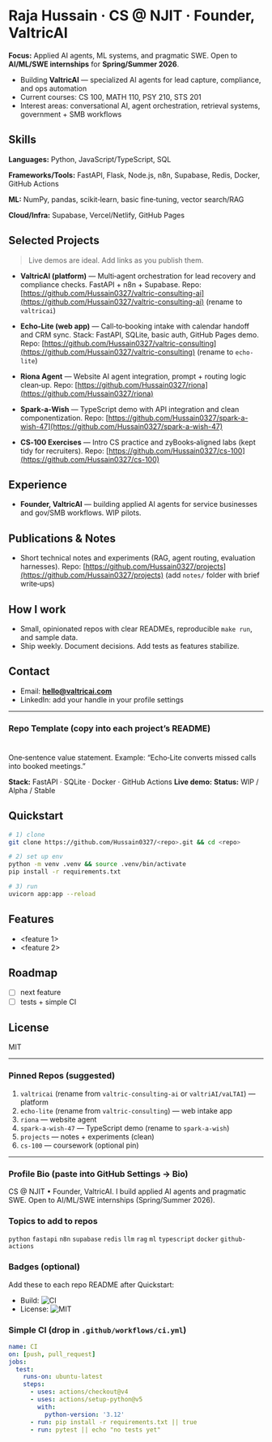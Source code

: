 # Raja Hussain · CS @ NJIT · Founder, ValtricAI

**Focus:** Applied AI agents, ML systems, and pragmatic SWE. Open to **AI/ML/SWE internships** for **Spring/Summer 2026**.

* Building **ValtricAI** — specialized AI agents for lead capture, compliance, and ops automation
* Current courses: CS 100, MATH 110, PSY 210, STS 201
* Interest areas: conversational AI, agent orchestration, retrieval systems, government + SMB workflows

## Skills

**Languages:** Python, JavaScript/TypeScript, SQL

**Frameworks/Tools:** FastAPI, Flask, Node.js, n8n, Supabase, Redis, Docker, GitHub Actions

**ML:** NumPy, pandas, scikit‑learn, basic fine‑tuning, vector search/RAG

**Cloud/Infra:** Supabase, Vercel/Netlify, GitHub Pages

## Selected Projects

> Live demos are ideal. Add links as you publish them.

* **ValtricAI (platform)** — Multi‑agent orchestration for lead recovery and compliance checks. FastAPI + n8n + Supabase.
  Repo: [https://github.com/Hussain0327/valtric-consulting-ai](https://github.com/Hussain0327/valtric-consulting-ai) (rename to `valtricai`)

* **Echo‑Lite (web app)** — Call‑to‑booking intake with calendar handoff and CRM sync.
  Stack: FastAPI, SQLite, basic auth, GitHub Pages demo.
  Repo: [https://github.com/Hussain0327/valtric-consulting](https://github.com/Hussain0327/valtric-consulting) (rename to `echo-lite`)

* **Riona Agent** — Website AI agent integration, prompt + routing logic clean‑up.
  Repo: [https://github.com/Hussain0327/riona](https://github.com/Hussain0327/riona)

* **Spark‑a‑Wish** — TypeScript demo with API integration and clean componentization.
  Repo: [https://github.com/Hussain0327/spark-a-wish-47](https://github.com/Hussain0327/spark-a-wish-47)

* **CS‑100 Exercises** — Intro CS practice and zyBooks‑aligned labs (kept tidy for recruiters).
  Repo: [https://github.com/Hussain0327/cs-100](https://github.com/Hussain0327/cs-100)

## Experience

* **Founder, ValtricAI** — building applied AI agents for service businesses and gov/SMB workflows. WIP pilots.

## Publications & Notes

* Short technical notes and experiments (RAG, agent routing, evaluation harnesses).
  Repo: [https://github.com/Hussain0327/projects](https://github.com/Hussain0327/projects) (add `notes/` folder with brief write‑ups)

## How I work

* Small, opinionated repos with clear READMEs, reproducible `make run`, and sample data.
* Ship weekly. Document decisions. Add tests as features stabilize.

## Contact

* Email: **[hello@valtricai.com](mailto:hello@valtricai.com)**
* LinkedIn: add your handle in your profile settings

---

### Repo Template (copy into each project’s README)

# <Project Name>

One‑sentence value statement. Example: “Echo‑Lite converts missed calls into booked meetings.”

**Stack:** FastAPI · SQLite · Docker · GitHub Actions
**Live demo:** <link or GitHub Pages URL>
**Status:** WIP / Alpha / Stable

## Quickstart

```bash
# 1) clone
git clone https://github.com/Hussain0327/<repo>.git && cd <repo>

# 2) set up env
python -m venv .venv && source .venv/bin/activate
pip install -r requirements.txt

# 3) run
uvicorn app:app --reload
```

## Features

* \<feature 1>
* \<feature 2>

## Roadmap

* [ ] next feature
* [ ] tests + simple CI

## License

MIT

---

### Pinned Repos (suggested)

1. `valtricai` (rename from `valtric-consulting-ai` or `valtriAI/vaLTAI`) — platform
2. `echo-lite` (rename from `valtric-consulting`) — web intake app
3. `riona` — website agent
4. `spark-a-wish-47` — TypeScript demo (rename to `spark-a-wish`)
5. `projects` — notes + experiments (clean)
6. `cs-100` — coursework (optional pin)

---

### Profile Bio (paste into GitHub Settings → Bio)

CS @ NJIT • Founder, ValtricAI. I build applied AI agents and pragmatic SWE. Open to AI/ML/SWE internships (Spring/Summer 2026).

### Topics to add to repos

`python` `fastapi` `n8n` `supabase` `redis` `llm` `rag` `ml` `typescript` `docker` `github-actions`

### Badges (optional)

Add these to each repo README after Quickstart:

* Build: ![CI](https://img.shields.io/badge/CI-GitHub_Actions-informational)
* License: ![MIT](https://img.shields.io/badge/License-MIT-green)

### Simple CI (drop in `.github/workflows/ci.yml`)

```yaml
name: CI
on: [push, pull_request]
jobs:
  test:
    runs-on: ubuntu-latest
    steps:
      - uses: actions/checkout@v4
      - uses: actions/setup-python@v5
        with:
          python-version: '3.12'
      - run: pip install -r requirements.txt || true
      - run: pytest || echo "no tests yet"
```
